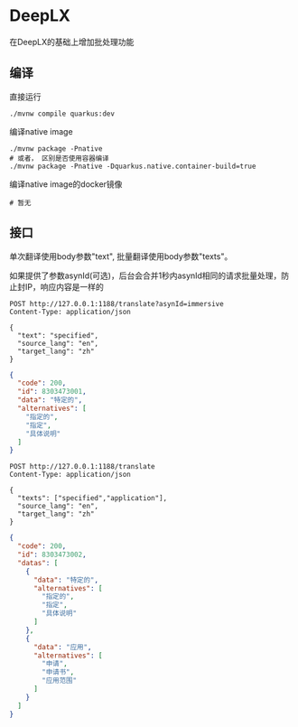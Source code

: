 # DeepLX
在DeepLX的基础上增加批处理功能

## 编译
直接运行
```shell
./mvnw compile quarkus:dev
```

编译native image
```shell
./mvnw package -Pnative
# 或者， 区别是否使用容器编译
./mvnw package -Pnative -Dquarkus.native.container-build=true
```

编译native image的docker镜像
```shell
# 暂无
```

## 接口
单次翻译使用body参数"text", 批量翻译使用body参数"texts"。

如果提供了参数asynId(可选)，后台会合并1秒内asynId相同的请求批量处理，防止封IP，响应内容是一样的
```http request
POST http://127.0.0.1:1188/translate?asynId=immersive
Content-Type: application/json

{
  "text": "specified",
  "source_lang": "en",
  "target_lang": "zh"
}
```
```json
{
  "code": 200,
  "id": 8303473001,
  "data": "特定的",
  "alternatives": [
    "指定的",
    "指定",
    "具体说明"
  ]
}
```

```http request
POST http://127.0.0.1:1188/translate
Content-Type: application/json

{
  "texts": ["specified","application"],
  "source_lang": "en",
  "target_lang": "zh"
}
```
```json
{
  "code": 200,
  "id": 8303473002,
  "datas": [
    {
      "data": "特定的",
      "alternatives": [
        "指定的",
        "指定",
        "具体说明"
      ]
    },
    {
      "data": "应用",
      "alternatives": [
        "申请",
        "申请书",
        "应用范围"
      ]
    }
  ]
}
```